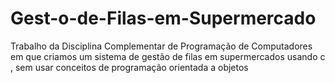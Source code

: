 # Gest-o-de-Filas-em-Supermercado
Trabalho da Disciplina Complementar de Programação de Computadores  em que criamos um sistema de gestão de filas em supermercados usando c , sem usar conceitos de programação orientada a objetos 
